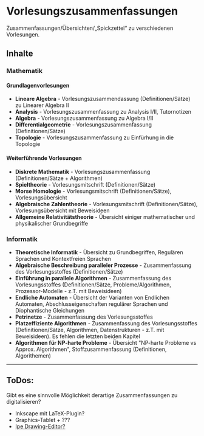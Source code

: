 ﻿<h1>Vorlesungszusammenfassungen</h1>

Zusammenfassungen/Übersichten/&bdquo;Spickzettel&ldquo; zu verschiedenen Vorlesungen.

<h2>Inhalte</h2>


<h3>Mathematik</h3>

<h4>Grundlagenvorlesungen</h4>

<ul>
<li><strong>Lineare Algebra</strong> - Vorlesungszusammendassung (Definitionen/Sätze) zu Linearer Algebra II</li>
<li><strong>Analysis</strong> - Vorlesungszusammenfassung zu Analysis I/II, Tutornotizen</li>
<li><strong>Algebra</strong> - Vorlesungszusammenfassung zu Algebra I/II</li>
<li><strong>Differentialgeometrie</strong> - Vorlesungszusammenfassung (Definitionen/Sätze)</li>
<li><strong>Topologie</strong> - Vorlesungszusammenfassung zu Einfürhung in die Topologie</li>
</ul>

<h4>Weiterführende Vorlesungen</h4>

<ul>
<li><strong>Diskrete Mathematik</strong> - Vorlesungszusammenfassung (Definitionen/Sätze + Algorithmen)</li>
<li><strong>Spieltheorie</strong> - Vorlesungsmitschrift (Definitionen/Sätze)</li>
<li><strong>Morse Homologie</strong> - Vorlesungsmitschrift (Definitionen/Sätze), Vorlesungsübersicht</li>
<li><strong>Algebraische Zahlentheorie</strong> - Vorlesungsmitschrift (Definitionen/Sätze), Vorlesungsübersicht mit Beweisideen</li>
<li><strong>Allgemeine Relativitätstheorie</strong> - Übersicht einiger mathematischer und physikalischer Grundbegriffe</li>
</ul>

<h3>Informatik</h3>

<ul>
<li><strong>Theoretische Informatik</strong> - Übersicht zu Grundbegriffen, Regulären Sprachen und Kontextfreien Sprachen</li>
<li><strong>Algebraische Beschreibung paralleler Prozesse</strong> - Zusammenfassung des Vorlesungsstoffes (Definitionen/Sätze)</li>
<li><strong>Einführung in parallele Algorithmen</strong> - Zusammenfassung des Vorlesungsstoffes (Definitionen/Sätze, Probleme/Algorithmen, Prozessor-Modelle - z.T. mit Beweisideen)</li>
<li><strong>Endliche Automaten</strong> - Übersicht der Varianten von Endlichen Automaten, Abschlusseigenschaften regulärer Sprachen und Diophantische Gleichungen</li>
<li><strong>Petrinetze</strong> - Zusammenfassung des Vorlesungsstoffes</li>
<li><strong>Platzeffiziente Algorithmen</strong> - Zusammenfassung des Vorlesungsstoffes (Definitionen/Sätze, Algorithmen, Datenstrukturen - z.T. mit Beweisideen). Es fehlen die letzten beiden Kapitel</li>
<li><strong>Algorithmen für NP-harte Probleme</strong> - Übersicht "NP-harte Probleme vs Approx. Algorithmen", Stoffzusammenfassung (Definitionen, Algorithemen)</li>
</ul>

<hr />

<h2>ToDos:</h2>

Gibt es eine sinnvolle Möglichkeit derartige Zusammenfassungen zu digitalisieren?
<ul>
<li>Inkscape mit LaTeX-Plugin?</li>
<li>Graphics-Tablet + ???</li>
<li><a href="https://github.com/otfried/ipe">Ipe Drawing-Editor?</a></li>
</ul>
